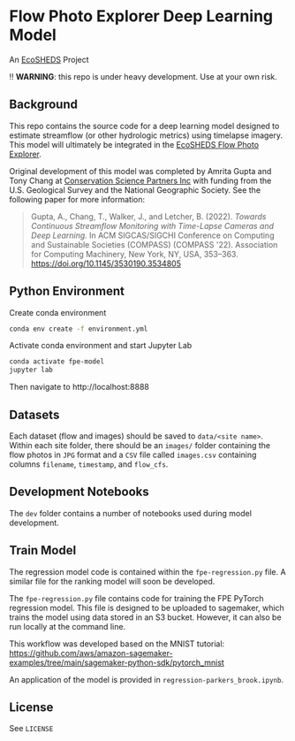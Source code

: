 # Flow Photo Explorer Deep Learning Model

An [EcoSHEDS](https://www.usgs.gov/apps/ecosheds/) Project

:bangbang: **WARNING**: this repo is under heavy development. Use at your own risk.

## Background

This repo contains the source code for a deep learning model designed to estimate streamflow (or other hydrologic metrics) using timelapse imagery. This model will ultimately be integrated in the [EcoSHEDS Flow Photo Explorer](https://www.usgs.gov/apps/ecosheds/fpe/).

Original development of this model was completed by Amrita Gupta and Tony Chang at [Conservation Science Partners Inc](https://www.csp-inc.org/) with funding from the U.S. Geological Survey and the National Geographic Society. See the following paper for more information:

> Gupta, A., Chang, T., Walker, J., and Letcher, B. (2022). *Towards Continuous Streamflow Monitoring with Time-Lapse Cameras and Deep Learning.* In ACM SIGCAS/SIGCHI Conference on Computing and Sustainable Societies (COMPASS) (COMPASS '22). Association for Computing Machinery, New York, NY, USA, 353–363. https://doi.org/10.1145/3530190.3534805

## Python Environment

Create conda environment

```sh
conda env create -f environment.yml
```

Activate conda environment and start Jupyter Lab

```sh
conda activate fpe-model
jupyter lab
```

Then navigate to http://localhost:8888

## Datasets

Each dataset (flow and images) should be saved to `data/<site name>`. Within each site folder, there should be an `images/` folder containing the flow photos in `JPG` format and a `CSV` file called `images.csv` containing columns `filename`, `timestamp`, and `flow_cfs`.

## Development Notebooks

The `dev` folder contains a number of notebooks used during model development.

## Train Model

The regression model code is contained within the `fpe-regression.py` file. A similar file for the ranking model will soon be developed.

The `fpe-regression.py` file contains code for training the FPE PyTorch regression model. This file is designed to be uploaded to sagemaker, which trains the model using data stored in an S3 bucket. However, it can also be run locally at the command line.

This workflow was developed based on the MNIST tutorial: https://github.com/aws/amazon-sagemaker-examples/tree/main/sagemaker-python-sdk/pytorch_mnist

An application of the model is provided in `regression-parkers_brook.ipynb`.

## License

See `LICENSE`